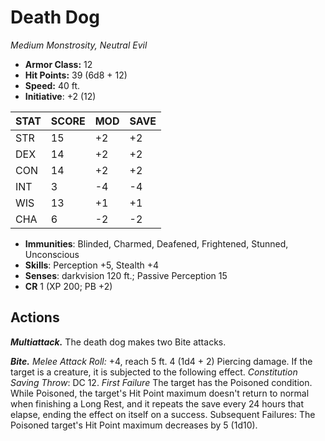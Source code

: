 # Death Dog

*Medium Monstrosity, Neutral Evil*

- **Armor Class:** 12
- **Hit Points:** 39 (6d8 + 12)
- **Speed:** 40 ft.
- **Initiative**: +2 (12)

|STAT|SCORE|MOD|SAVE|
| --- | --- | --- | ---- |
| STR | 15 | +2 | +2 |
| DEX | 14 | +2 | +2 |
| CON | 14 | +2 | +2 |
| INT | 3 | -4 | -4 |
| WIS | 13 | +1 | +1 |
| CHA | 6 | -2 | -2 |

- **Immunities**: Blinded, Charmed, Deafened, Frightened, Stunned, Unconscious
- **Skills**: Perception +5, Stealth +4
- **Senses**: darkvision 120 ft.; Passive Perception 15
- **CR** 1 (XP 200; PB +2)

## Actions

***Multiattack.*** The death dog makes two Bite attacks.

***Bite.*** *Melee Attack Roll:* +4, reach 5 ft. 4 (1d4 + 2) Piercing damage. If the target is a creature, it is subjected to the following effect. *Constitution Saving Throw*: DC 12. *First Failure* The target has the Poisoned condition. While Poisoned, the target's Hit Point maximum doesn't return to normal when finishing a Long Rest, and it repeats the save every 24 hours that elapse, ending the effect on itself on a success. Subsequent Failures: The Poisoned target's Hit Point maximum decreases by 5 (1d10).

